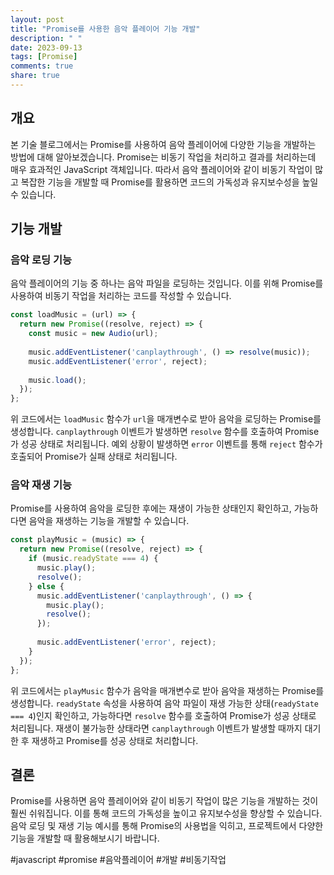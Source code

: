 ```yaml
---
layout: post
title: "Promise를 사용한 음악 플레이어 기능 개발"
description: " "
date: 2023-09-13
tags: [Promise]
comments: true
share: true
---
```


## 개요
본 기술 블로그에서는 Promise를 사용하여 음악 플레이어에 다양한 기능을 개발하는 방법에 대해 알아보겠습니다. Promise는 비동기 작업을 처리하고 결과를 처리하는데 매우 효과적인 JavaScript 객체입니다. 따라서 음악 플레이어와 같이 비동기 작업이 많고 복잡한 기능을 개발할 때 Promise를 활용하면 코드의 가독성과 유지보수성을 높일 수 있습니다. 

## 기능 개발
### 음악 로딩 기능
음악 플레이어의 기능 중 하나는 음악 파일을 로딩하는 것입니다. 이를 위해 Promise를 사용하여 비동기 작업을 처리하는 코드를 작성할 수 있습니다.

```javascript
const loadMusic = (url) => {
  return new Promise((resolve, reject) => {
    const music = new Audio(url);
  
    music.addEventListener('canplaythrough', () => resolve(music));
    music.addEventListener('error', reject);
  
    music.load();
  });
};
```

위 코드에서는 `loadMusic` 함수가 `url`을 매개변수로 받아 음악을 로딩하는 Promise를 생성합니다. `canplaythrough` 이벤트가 발생하면 `resolve` 함수를 호출하여 Promise가 성공 상태로 처리됩니다. 예외 상황이 발생하면 `error` 이벤트를 통해 `reject` 함수가 호출되어 Promise가 실패 상태로 처리됩니다.

### 음악 재생 기능
Promise를 사용하여 음악을 로딩한 후에는 재생이 가능한 상태인지 확인하고, 가능하다면 음악을 재생하는 기능을 개발할 수 있습니다.

```javascript
const playMusic = (music) => {
  return new Promise((resolve, reject) => {
    if (music.readyState === 4) {
      music.play();
      resolve();
    } else {
      music.addEventListener('canplaythrough', () => {
        music.play();
        resolve();
      });
      
      music.addEventListener('error', reject);
    }
  });
};
```

위 코드에서는 `playMusic` 함수가 음악을 매개변수로 받아 음악을 재생하는 Promise를 생성합니다. `readyState` 속성을 사용하여 음악 파일이 재생 가능한 상태(`readyState === 4`)인지 확인하고, 가능하다면 `resolve` 함수를 호출하여 Promise가 성공 상태로 처리됩니다. 재생이 불가능한 상태라면 `canplaythrough` 이벤트가 발생할 때까지 대기한 후 재생하고 Promise를 성공 상태로 처리합니다.

## 결론
Promise를 사용하면 음악 플레이어와 같이 비동기 작업이 많은 기능을 개발하는 것이 훨씬 쉬워집니다. 이를 통해 코드의 가독성을 높이고 유지보수성을 향상할 수 있습니다. 음악 로딩 및 재생 기능 예시를 통해 Promise의 사용법을 익히고, 프로젝트에서 다양한 기능을 개발할 때 활용해보시기 바랍니다.

#javascript #promise #음악플레이어 #개발 #비동기작업